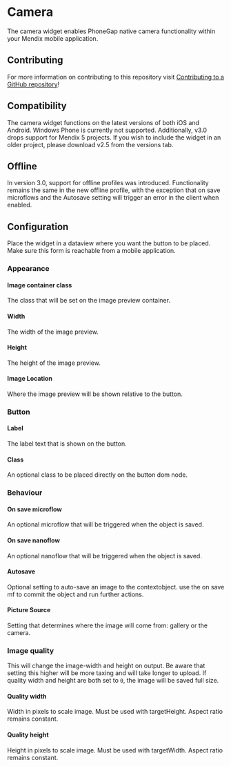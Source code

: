 # Camera

The camera widget enables PhoneGap native camera functionality within your Mendix mobile
application.

## Contributing

For more information on contributing to this repository visit
[Contributing to a GitHub repository](https://docs.mendix.com/howto/collaboration-requirements-management/contribute-to-a-github-repository)!

## Compatibility
The camera widget functions on the latest versions of both iOS and Android. Windows Phone is
currently not supported. Additionally, v3.0 drops support for Mendix 5 projects. If you wish to include the widget in an older project, please download v2.5 from the versions tab. 

## Offline
In version 3.0, support for offline profiles was introduced. Functionality remains the same in the new offline profile, with the exception that on save microflows and the Autosave setting will trigger an error in the client when enabled.  

## Configuration

Place the widget in a dataview where you want the button to be placed. Make sure this form is
reachable from a mobile application.

### Appearance
#### Image container class
The class that will be set on the image preview container.

#### Width
The width of the image preview.

#### Height
The height of the image preview.

#### Image Location
Where the image preview will be shown relative to the button.

### Button
#### Label
The label text that is shown on the button.

#### Class
An optional class to be placed directly on the button dom node.

### Behaviour
#### On save microflow
An optional microflow that will be triggered when the object is saved.

#### On save nanoflow
An optional nanoflow that will be triggered when the object is saved.

#### Autosave
Optional setting to auto-save an image to the contextobject. use the on save mf to commit the object
and run further actions.

#### Picture Source
Setting that determines where the image will come from: gallery or the camera.

### Image quality
This will change the image-width and height on output. Be aware that setting this higher will be more taxing and will take longer to upload. If quality width and height are both set to `0`, the image will be saved full size.

#### Quality width
Width in pixels to scale image. Must be used with targetHeight. Aspect ratio remains constant.

#### Quality height
Height in pixels to scale image. Must be used with targetWidth. Aspect ratio remains constant.
